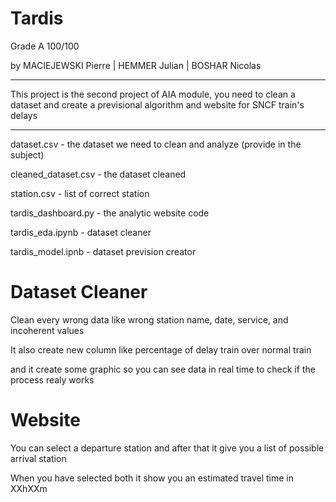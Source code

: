 # Tardis

Grade A 100/100

by MACIEJEWSKI Pierre | HEMMER Julian | BOSHAR Nicolas

---

This project is the second project of AIA module, you need to clean a dataset and create a previsional algorithm and website for SNCF train's delays

---

dataset.csv - the dataset we need to clean and analyze (provide in the subject)

cleaned_dataset.csv - the dataset cleaned

station.csv - list of correct station

tardis_dashboard.py - the analytic website code

tardis_eda.ipynb - dataset cleaner

tardis_model.ipnb - dataset prevision creator

# Dataset Cleaner
Clean every wrong data like wrong station name, date, service, and incoherent values

It also create new column like percentage of delay train over normal train

and it create some graphic so you can see data in real time to check if the process realy works

# Website
You can select a departure station and after that it give you a list of possible arrival station

When you have selected both it show you an estimated travel time in XXhXXm
